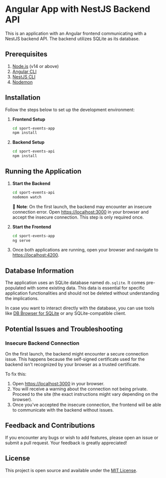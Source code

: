# Angular App with NestJS Backend API

This is an application with an Angular frontend communicating with a NestJS backend API. The backend utilizes SQLite as its database.

## Prerequisites

1. [Node.js](https://nodejs.org/) (v14 or above)
2. [Angular CLI](https://cli.angular.io/)
3. [NestJS CLI](https://nestjs.com/)
4. [Nodemon](https://nodemon.io/)

## Installation

Follow the steps below to set up the development environment:

1. **Frontend Setup**
    ```bash
    cd sport-events-app
    npm install
    ```

2. **Backend Setup**
    ```bash
    cd sport-events-api
    npm install
    ```

## Running the Application

1. **Start the Backend**
    ```bash
    cd sport-events-api
    nodemon watch
    ```

   🚨 **Note**: On the first launch, the backend may encounter an insecure connection error. Open [https://localhost:3000](https://localhost:3000) in your browser and accept the insecure connection. This step is only required once.

2. **Start the Frontend**
    ```bash
    cd sport-events-app
    ng serve
    ```

3. Once both applications are running, open your browser and navigate to [https://localhost:4200](https://localhost:4200).

## Database Information

The application uses an SQLite database named `db.sqlite`. It comes pre-populated with some existing data. This data is essential for specific application functionalities and should not be deleted without understanding the implications.

In case you want to interact directly with the database, you can use tools like [DB Browser for SQLite](https://sqlitebrowser.org/) or any SQLite-compatible client.

## Potential Issues and Troubleshooting

### Insecure Backend Connection

On the first launch, the backend might encounter a secure connection issue. This happens because the self-signed certificate used for the backend isn't recognized by your browser as a trusted certificate.

To fix this:

1. Open [https://localhost:3000](https://localhost:3000) in your browser.
2. You will receive a warning about the connection not being private. Proceed to the site (the exact instructions might vary depending on the browser).
3. Once you've accepted the insecure connection, the frontend will be able to communicate with the backend without issues.

## Feedback and Contributions

If you encounter any bugs or wish to add features, please open an issue or submit a pull request. Your feedback is greatly appreciated!

## License

This project is open source and available under the [MIT License](LICENSE).
